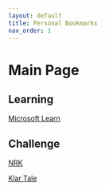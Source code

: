 ```yaml
---
layout: default
title: Personal Bookmarks
nav_order: 1
---
```


# Main Page

## Learning
[Microsoft Learn](https://docs.microsoft.com/en-us/learn/)

## Challenge

[NRK](https://www.nrk.no/)

[Klar Tale](https://www.klartale.no/)

